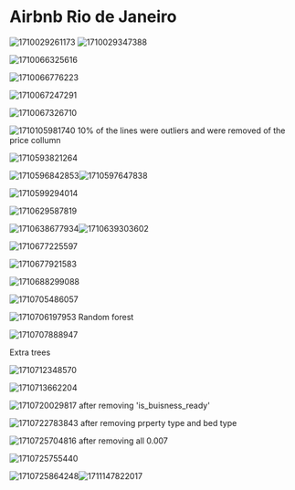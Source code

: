 # Airbnb Rio de Janeiro

![1710029261173](image/README/1710029261173.png) ![1710029347388](image/README/1710029347388.png)

![1710066325616](image/README/1710066325616.png)

![1710066776223](image/README/1710066776223.png)

![1710067247291](image/README/1710067247291.png)

![1710067326710](image/README/1710067326710.png)

![1710105981740](image/README/1710105981740.png) 10% of the lines were outliers and were removed of the price collumn

![1710593821264](image/README/1710593821264.png)

![1710596842853](image/README/1710596842853.png)![1710597647838](image/README/1710597647838.png)

![1710599294014](image/README/1710599294014.png)

![1710629587819](image/README/1710629587819.png)

![1710638677934](image/README/1710638677934.png)![1710639303602](image/README/1710639303602.png)

![1710677225597](image/README/1710677225597.png)

![1710677921583](image/README/1710677921583.png)

![1710688299088](image/README/1710688299088.png)

![1710705486057](image/README/1710705486057.png)

![1710706197953](image/README/1710706197953.png) Random forest

![1710707888947](image/README/1710707888947.png)

Extra trees

![1710712348570](image/README/1710712348570.png)

![1710713662204](image/README/1710713662204.png)

![1710720029817](image/README/1710720029817.png) after removing 'is_buisness_ready'

![1710722783843](image/README/1710722783843.png) after removing prperty type and bed type

![1710725704816](image/README/1710725704816.png) after removing all 0.007

![1710725755440](image/README/1710725755440.png)

![1710725864248](image/README/1710725864248.png)![1711147822017](image/README/1711147822017.png)
